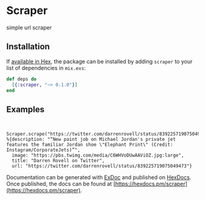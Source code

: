 # Scraper

simple url scraper

## Installation

If [available in Hex](https://hex.pm/docs/publish), the package can be installed
by adding `scraper` to your list of dependencies in `mix.exs`:

```elixir
def deps do
  [{:scraper, "~> 0.1.0"}]
end
```


  ## Examples
```

 Scraper.scrape("https://twitter.com/darrenrovell/status/839225719075049473")                                                                                              
%{description: "“New paint job on Michael Jordan's private jet features the familiar Jordan shoe \"Elephant Print\" (Credit: Instagram/CorporateJets)”",
  image: "https://pbs.twimg.com/media/C6WHVoDUwAAViOZ.jpg:large",
  title: "Darren Rovell on Twitter",
  url: "https://twitter.com/darrenrovell/status/839225719075049473"}

```


Documentation can be generated with [ExDoc](https://github.com/elixir-lang/ex_doc)
and published on [HexDocs](https://hexdocs.pm). Once published, the docs can
be found at [https://hexdocs.pm/scraper](https://hexdocs.pm/scraper).

